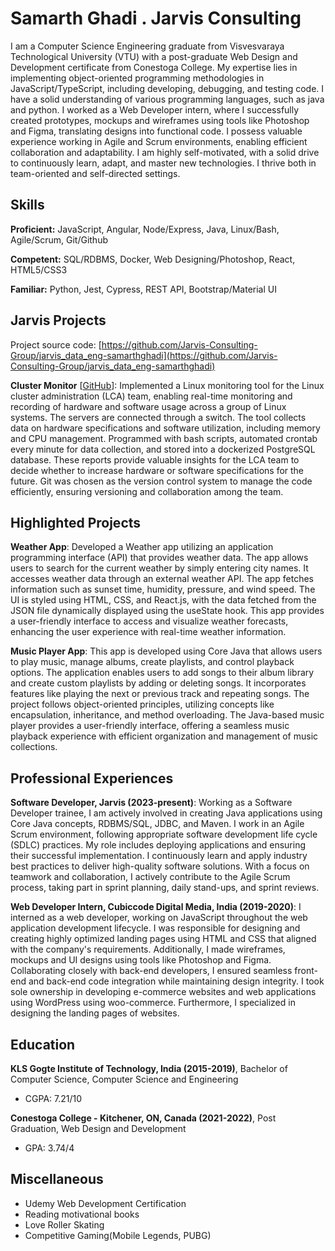 # Samarth Ghadi . Jarvis Consulting

I am a Computer Science Engineering graduate from Visvesvaraya Technological University (VTU) with a post-graduate Web Design and Development certificate from Conestoga College. My expertise lies in implementing object-oriented programming methodologies in JavaScript/TypeScript, including developing, debugging, and testing code. I have a solid understanding of various programming languages, such as java and python. I worked as a Web Developer intern, where I successfully created prototypes, mockups and wireframes using tools like Photoshop and Figma, translating designs into functional code. I possess valuable experience working in Agile and Scrum environments, enabling efficient collaboration and adaptability. I am highly self-motivated, with a solid drive to continuously learn, adapt, and master new technologies. I thrive both in team-oriented and self-directed settings.

## Skills

**Proficient:** JavaScript, Angular, Node/Express, Java, Linux/Bash, Agile/Scrum, Git/Github

**Competent:** SQL/RDBMS, Docker, Web Designing/Photoshop, React, HTML5/CSS3

**Familiar:** Python, Jest, Cypress, REST API, Bootstrap/Material UI

## Jarvis Projects

Project source code: [https://github.com/Jarvis-Consulting-Group/jarvis_data_eng-samarthghadi](https://github.com/Jarvis-Consulting-Group/jarvis_data_eng-samarthghadi)


**Cluster Monitor** [[GitHub](https://github.com/Jarvis-Consulting-Group/jarvis_data_eng-samarthghadi/tree/masterhttps://github.com/Jarvis-Consulting-Group/jarvis_data_eng-samarthghadi/tree/master/linux_sql)]: Implemented a Linux monitoring tool for the Linux cluster administration (LCA) team, enabling real-time monitoring and recording of hardware and software usage across a group of Linux systems. The servers are connected through a switch. The tool collects data on hardware specifications and software utilization, including memory and CPU management. Programmed with bash scripts, automated crontab every minute for data collection, and stored into a dockerized PostgreSQL database. These reports provide valuable insights for the LCA team to decide whether to increase hardware or software specifications for the future. Git was chosen as the version control system to manage the code efficiently, ensuring versioning and collaboration among the team.


## Highlighted Projects
**Weather App**: Developed a Weather app utilizing an application programming interface (API) that provides weather data. The app allows users to search for the current weather by simply entering city names. It accesses weather data through an external weather API. The app fetches information such as sunset time, humidity, pressure, and wind speed. The UI is styled using HTML, CSS, and React.js, with the data fetched from the JSON file dynamically displayed using the useState hook. This app provides a user-friendly interface to access and visualize weather forecasts, enhancing the user experience with real-time weather information.

**Music Player App**: This app is developed using Core Java that allows users to play music, manage albums, create playlists, and control playback options. The application enables users to add songs to their album library and create custom playlists by adding or deleting songs. It incorporates features like playing the next or previous track and repeating songs. The project follows object-oriented principles, utilizing concepts like encapsulation, inheritance, and method overloading. The Java-based music player provides a user-friendly interface, offering a seamless music playback experience with efficient organization and management of music collections.


## Professional Experiences

**Software Developer, Jarvis (2023-present)**: Working as a Software Developer trainee, I am actively involved in creating Java applications using Core Java concepts, RDBMS/SQL, JDBC, and Maven. I work in an Agile Scrum environment, following appropriate software development life cycle (SDLC) practices. My role includes deploying applications and ensuring their successful implementation. I continuously learn and apply industry best practices to deliver high-quality software solutions. With a focus on teamwork and collaboration, I actively contribute to the Agile Scrum process, taking part in sprint planning, daily stand-ups, and sprint reviews.

**Web Developer Intern, Cubiccode Digital Media, India (2019-2020)**: I interned as a web developer, working on JavaScript throughout the web application development lifecycle. I was responsible for designing and creating highly optimized landing pages using HTML and CSS that aligned with the company's requirements. Additionally, I made wireframes, mockups and UI designs using tools like Photoshop and Figma. Collaborating closely with back-end developers, I ensured seamless front-end and back-end code integration while maintaining design integrity. I took sole ownership in developing e-commerce websites and web applications using WordPress using woo-commerce. Furthermore, I specialized in designing the landing pages of websites.


## Education
**KLS Gogte Institute of Technology, India (2015-2019)**, Bachelor of Computer Science, Computer Science and Engineering
- CGPA: 7.21/10

**Conestoga College - Kitchener, ON, Canada (2021-2022)**, Post Graduation, Web Design and Development
- GPA: 3.74/4


## Miscellaneous
- Udemy Web Development Certification
- Reading motivational books
- Love Roller Skating
- Competitive Gaming(Mobile Legends, PUBG)